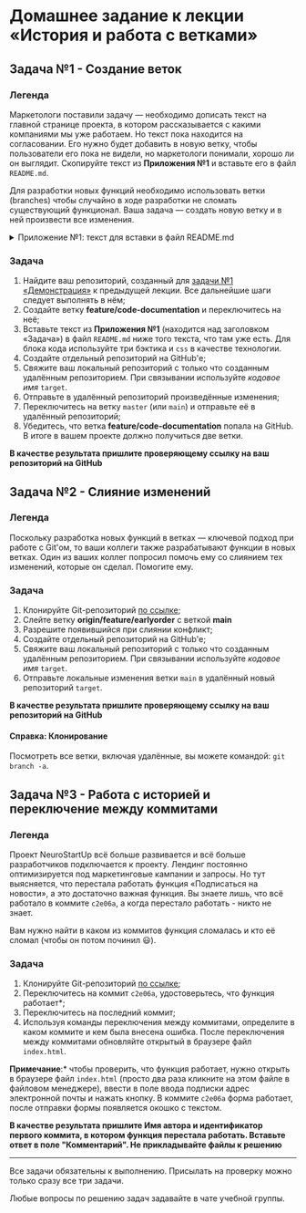 # Домашнее задание к лекции «История и работа с ветками»

## Задача №1 - Создание веток

### Легенда

Маркетологи поставили задачу — необходимо дописать текст на главной странице проекта, в котором рассказывается с какими компаниями мы уже работаем. Но текст пока находится на согласовании. Его нужно будет добавить в новую ветку, чтобы пользователи его пока не видели, но маркетологи понимали, хорошо ли он выглядит. Скопируйте текст из **Приложения №1** и вставьте его в файл `README.md`.

Для разработки новых функций необходимо использовать ветки (branches) чтобы случайно в ходе разработки не сломать существующий функционал. Ваша задача — создать новую ветку и в ней произвести все изменения.

<details>
<summary>Приложение №1: текст для вставки в файл README.md</summary>

Мы на столько крутые, что уже успели поработать со следующими команиями:

1. ООО «Рога и копыта»
2. Издательство «Читый лист»
3. Космопорт «Черезтерновый Кзвёздный»
4. Дизайн-студия имени Слишком Известного Персонажа

Ниже пример кода из нашего приложения:

```css
.selector {
  font-family: "Awesome", Arial, sans-serif;
  color: red;
}
```

</details>

### Задача

1. Найдите ваш репозиторий, созданный для [задачи №1 «Демонстрация»](https://github.com/netology-code/git-homeworks/tree/new-hw/self) к предыдущей лекции. Все дальнейшие шаги следует выполнять в нём;
1. Создайте ветку **feature/code-documentation** и переключитесь на неё;
1. Вставьте текст из **Приложения №1** (находится над заголовком «Задача») в файл `README.md` ниже того текста, что там уже есть. Для блока кода используйте три бэктика и `css` в качестве технологии.
1. Создайте отдельный репозиторий на GitHub'е;
1. Свяжите ваш локальный репозиторий с только что созданным удалённым репозиторием. При связывании используйте _кодовое имя_ `target`.
1. Отправьте в удалённый репозиторий произведённые изменения;
1. Переключитесь на ветку `master` (или `main`) и отправьте её в удалённый репозиторий;
1. Убедитесь, что ветка **feature/code-documentation** попала на GitHub. В итоге в вашем проекте должно получиться две ветки.

**В качестве результата пришлите проверяющему ссылку на ваш репозиторий на GitHub**

## Задача №2 - Слияние изменений

### Легенда

Поскольку разработка новых функций в ветках — ключевой подход при работе с Git'ом, то ваши коллеги также разрабатывают функции в новых ветках. Один из ваших коллег попросил помочь ему со слиянием тех изменений, которые он сделал. Помогите ему.

### Задача

1. Клонируйте Git-репозиторий [по ссылке](https://github.com/netology-code/git-homeworks-neuro-merge/tree/master);
1. Слейте ветку **origin/feature/earlyorder** с веткой **main** 
1. Разрешите появившийся при слиянии конфликт;
1. Создайте отдельный репозиторий на GitHub'е;
1. Свяжите ваш локальный репозиторий с только что созданным удалённым репозиторием. При связывании используйте _кодовое имя_ `target`.
1. Отправьте локальные изменения ветки `main` в удалённый новый репозиторий `target`.

**В качестве результата пришлите проверяющему ссылку на ваш репозиторий на GitHub**


#### Справка: Клонирование

Посмотреть все ветки, включая удалённые, вы можете командой: `git branch -a`.

## Задача №3 - Работа с историей и переключение между коммитами

### Легенда

Проект NeuroStartUp всё больше развивается и всё больше разработчиков подключается к проекту. Лендинг постоянно оптимизируется под маркетинговые кампании и запросы. Но тут выясняется, что перестала работать функция «Подписаться на новости», а это достаточно важная функция. Вы знаете лишь, что всё работало в коммите `c2e06a`, а когда перестало работать - никто не знает.

Вам нужно найти в каком из коммитов функция сломалась и кто её сломал (чтобы он потом починил :smiley:).

### Задача

1. Клонируйте Git-репозиторий [по ссылке](https://github.com/netology-code/git-homeworks-neuro-broken);
1. Переключитесь на коммит `c2e06a`, удостоверьтесь, что функция работает*;
1. Переключитесь на последний коммит;
1. Используя команды переключения между коммитами, определите в каком коммите и кем была внесена ошибка. После переключения между коммитами обновляйте открытый в браузере файл `index.html`.

**Примечание**:\* чтобы проверить, что функция работает, нужно открыть в браузере файл `index.html` (просто два раза кликните на этом файле в файловом менеджере), ввести в поле ввода подписки адрес электронной почты и нажать кнопку. В коммите `c2e06a` форма работает, после отправки формы появляется окошко с текстом.

**В качестве результата пришлите Имя автора и идентификатор первого коммита, в котором функция перестала работать. Вставьте ответ в поле "Комментарий". Не прикладывайте файлы к решению**

-----------

Все задачи обязательны к выполнению. Присылать на проверку можно только сразу все три задачи.

Любые вопросы по решению задач задавайте в чате учебной группы.

